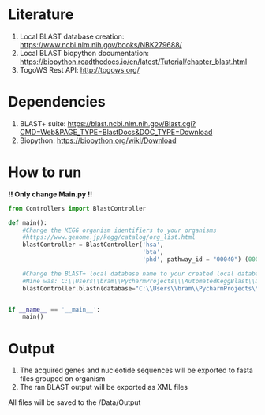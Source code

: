 
# Literature
1. Local BLAST database creation: https://www.ncbi.nlm.nih.gov/books/NBK279688/
2. Local BLAST biopython documentation: https://biopython.readthedocs.io/en/latest/Tutorial/chapter_blast.html
3. TogoWS Rest API: http://togows.org/

# Dependencies
1. BLAST+ suite: https://blast.ncbi.nlm.nih.gov/Blast.cgi?CMD=Web&PAGE_TYPE=BlastDocs&DOC_TYPE=Download
2. Biopython: https://biopython.org/wiki/Download

# How to run
**!! Only change Main.py !!**
```python
from Controllers import BlastController

def main():
    #Change the KEGG organism identifiers to your organisms
    #https://www.genome.jp/kegg/catalog/org_list.html
    blastController = BlastController('hsa',
                                      'bta',
                                      'phd', pathway_id = "00040") (00040 is default)

    #Change the BLAST+ local database name to your created local database name
    #Mine was: C:\\Users\\bram\\PycharmProjects\\\AutomatedKeggBlast\\Data\\Input\\Debaryomyces_occidentalis.fas
    blastController.blastn(database="C:\\Users\\bram\\PycharmProjects\\\AutomatedKeggBlast\\Data\\Input\\Debaryomyces_occidentalis.fas")


if __name__ == '__main__':
    main()
```
# Output
1. The acquired genes and nucleotide sequences will be exported to fasta files grouped on organism
2. The ran BLAST output will be exported as XML files

All files will be saved to the /Data/Output

